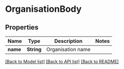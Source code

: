 # OrganisationBody

## Properties

Name | Type | Description | Notes
------------ | ------------- | ------------- | -------------
**name** | **String** | Organisation name | 

[[Back to Model list]](../README.md#documentation-for-models) [[Back to API list]](../README.md#documentation-for-api-endpoints) [[Back to README]](../README.md)


